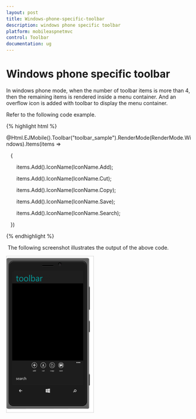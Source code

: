 ```yaml
---
layout: post
title: Windows-phone-specific-toolbar
description: windows phone specific toolbar
platform: mobileaspnetmvc
control: Toolbar
documentation: ug
---
```


# Windows phone specific toolbar

In windows phone mode, when the number of toolbar items is more than 4, then the remaining items is rendered inside a menu container. And an overflow icon is added with toolbar to display the menu container.

Refer to the following code example.

{% highlight html %}

@Html.EJMobile().Toolbar("toolbar_sample").RenderMode(RenderMode.Windows).Items(items =>

   {

       items.Add().IconName(IconName.Add);

       items.Add().IconName(IconName.Cut); 

       items.Add().IconName(IconName.Copy);

       items.Add().IconName(IconName.Save);

       items.Add().IconName(IconName.Search);



   })

{% endhighlight %}

 The following screenshot illustrates the output of the above code.

![](Windows-phone-specific-toolbar_images/Windows-phone-specific-toolbar_img1.png)



